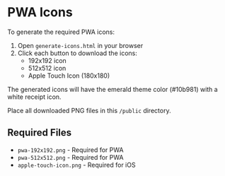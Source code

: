 # PWA Icons

To generate the required PWA icons:

1. Open `generate-icons.html` in your browser
2. Click each button to download the icons:
   - 192x192 icon
   - 512x512 icon
   - Apple Touch Icon (180x180)

The generated icons will have the emerald theme color (#10b981) with a white receipt icon.

Place all downloaded PNG files in this `/public` directory.

## Required Files

- `pwa-192x192.png` - Required for PWA
- `pwa-512x512.png` - Required for PWA
- `apple-touch-icon.png` - Required for iOS

